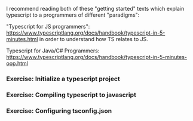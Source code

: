 I recommend reading both of these "getting started" texts which explain typescript to a programmers of different "paradigms":

 "Typescript for JS programmers": https://www.typescriptlang.org/docs/handbook/typescript-in-5-minutes.html in order to understand how TS relates to JS.

Typescript for Java/C# Programmers: https://www.typescriptlang.org/docs/handbook/typescript-in-5-minutes-oop.html 


### Exercise: Initialize a typescript project

### Exercise: Compiling typescript to javascript

### Exercise: Configuring tsconfig.json

